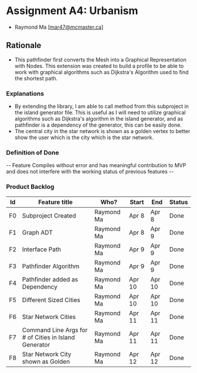 # Assignment A4: Urbanism
- Raymond Ma [mar47@mcmaster.ca]

## Rationale

- This pathfinder first converts the Mesh into a Graphical Representation with Nodes. This extension was created to build a profile to be able to work with graphical algorithms such as Dijkstra's Algorithm used to find the shortest path.

### Explanations

- By extending the library, I am able to call method from this subproject in the island generator file. This is useful as I will need to utilize graphical algorithms such as Dijkstra's algorithm in the island generator, and as pathfinder is a dependency of the generator, this can be easily done. 
- The central city in the star network is shown as a golden vertex to better show the user which is the city which is the star network.

### Definition of Done

-- Feature Compiles without error and has meaningful contribution to MVP and does not interfere with the working status of previous features --

### Product Backlog

| Id  | Feature title                                         | Who?       | Start  | End    | Status  |
|:---:|-------------------------------------------------------|------------|--------|--------|---------|
| F0  | Subproject Created                                    | Raymond Ma | Apr 8  | Apr 8  | Done    |
| F1  | Graph ADT                                             | Raymond Ma | Apr 8  | Apr 9  | Done    |
| F2  | Interface Path                                        | Raymond Ma | Apr 9  | Apr 9  | Done    |
| F3  | Pathfinder Algorithm                                  | Raymond Ma | Apr 9  | Apr 9  | Done    |
| F4  | Pathfinder added as Dependency                        | Raymond Ma | Apr 10 | Apr 10 | Done    |
| F5  | Different Sized Cities                                | Raymond Ma | Apr 10 | Apr 10 | Done    |
| F6  | Star Network Cities                                   | Raymond Ma | Apr 11 | Apr 11 | Done    |
| F7  | Command Line Args for # of Cities in Island Generator | Raymond Ma | Apr 11 | Apr 11 | Done    |
| F8  | Star Network City shown as Golden                     | Raymond Ma | Apr 12 | Apr 12 | Done    |










